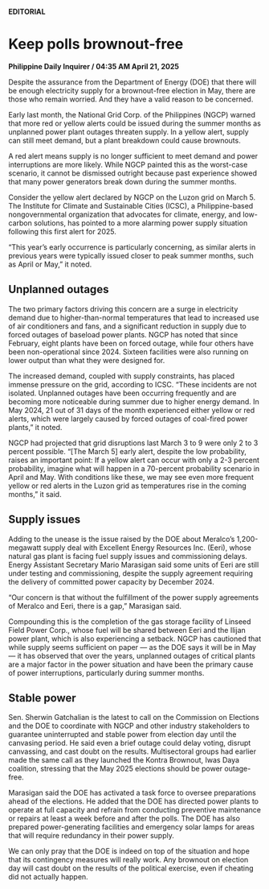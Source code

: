 **EDITORIAL**

# Keep polls brownout-free

****Philippine Daily Inquirer / 04:35 AM April 21, 2025****

Despite the assurance from the Department of Energy (DOE) that there will be enough electricity supply for a brownout-free election in May, there are those who remain worried. And they have a valid reason to be concerned.

Early last month, the National Grid Corp. of the Philippines (NGCP) warned that more red or yellow alerts could be issued during the summer months as unplanned power plant outages threaten supply. In a yellow alert, supply can still meet demand, but a plant breakdown could cause brownouts.

 A red alert means supply is no longer sufficient to meet demand and power interruptions are more likely. While NGCP painted this as the worst-case scenario, it cannot be dismissed outright because past experience showed that many power generators break down during the summer months.

Consider the yellow alert declared by NGCP on the Luzon grid on March 5. The Institute for Climate and Sustainable Cities (ICSC), a Philippine-based nongovernmental organization that advocates for climate, energy, and low-carbon solutions, has pointed to a more alarming power supply situation following this first alert for 2025. 

“This year’s early occurrence is particularly concerning, as similar alerts in previous years were typically issued closer to peak summer months, such as April or May,” it noted.

## Unplanned outages

The two primary factors driving this concern are a surge in electricity demand due to higher-than-normal temperatures that lead to increased use of air conditioners and fans, and a significant reduction in supply due to forced outages of baseload power plants. NGCP has noted that since February, eight plants have been on forced outage, while four others have been non-operational since 2024. Sixteen facilities were also running on lower output than what they were designed for.

The increased demand, coupled with supply constraints, has placed immense pressure on the grid, according to ICSC. “These incidents are not isolated. Unplanned outages have been occurring frequently and are becoming more noticeable during summer due to higher energy demand. In May 2024, 21 out of 31 days of the month experienced either yellow or red alerts, which were largely caused by forced outages of coal-fired power plants,” it noted.

NGCP had projected that grid disruptions last March 3 to 9 were only 2 to 3 percent possible. “[The March 5] early alert, despite the low probability, raises an important point: If a yellow alert can occur with only a 2-3 percent probability, imagine what will happen in a 70-percent probability scenario in April and May. With conditions like these, we may see even more frequent yellow or red alerts in the Luzon grid as temperatures rise in the coming months,” it said.

## Supply issues

Adding to the unease is the issue raised by the DOE about Meralco’s 1,200-megawatt supply deal with Excellent Energy Resources Inc. (Eeri), whose natural gas plant is facing fuel supply issues and commissioning delays. Energy Assistant Secretary Mario Marasigan said some units of Eeri are still under testing and commissioning, despite the supply agreement requiring the delivery of committed power capacity by December 2024. 

“Our concern is that without the fulfillment of the power supply agreements of Meralco and Eeri, there is a gap,” Marasigan said.

Compounding this is the completion of the gas storage facility of Linseed Field Power Corp., whose fuel will be shared between Eeri and the Ilijan power plant, which is also experiencing a setback. NGCP has cautioned that while supply seems sufficient on paper — as the DOE says it will be in May — it has observed that over the years, unplanned outages of critical plants are a major factor in the power situation and have been the primary cause of power interruptions, particularly during summer months.

## Stable power

Sen. Sherwin Gatchalian is the latest to call on the Commission on Elections and the DOE to coordinate with NGCP and other industry stakeholders to guarantee uninterrupted and stable power from election day until the canvasing period. He said even a brief outage could delay voting, disrupt canvassing, and cast doubt on the results. Multisectoral groups had earlier made the same call as they launched the Kontra Brownout, Iwas Daya coalition, stressing that the May 2025 elections should be power outage-free.

Marasigan said the DOE has activated a task force to oversee preparations ahead of the elections. He added that the DOE has directed power plants to operate at full capacity and refrain from conducting preventive maintenance or repairs at least a week before and after the polls. The DOE has also prepared power-generating facilities and emergency solar lamps for areas that will require redundancy in their power supply.

We can only pray that the DOE is indeed on top of the situation and hope that its contingency measures will really work. Any brownout on election day will cast doubt on the results of the political exercise, even if cheating did not actually happen.